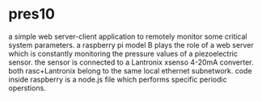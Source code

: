 pres10
======
a simple web server-client application to remotely monitor some critical system parameters.
a raspberry pi model B plays the role of a web server which is constantly monitoring the pressure values of a piezoelectric sensor.
the sensor is connected to a Lantronix xsenso 4-20mA converter.
both rasc+Lantronix belong to the same local ethernet subnetwork.
code inside raspberry is a node.js file which performs specific periodic operstions.
